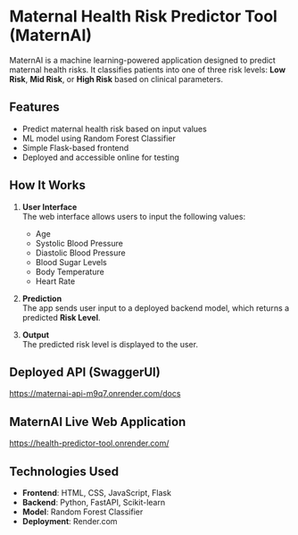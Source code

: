 # Maternal Health Risk Predictor Tool (MaternAI)

MaternAI is a machine learning-powered application designed to predict maternal health risks. It classifies patients into one of three risk levels: **Low Risk**, **Mid Risk**, or **High Risk** based on clinical parameters.

## Features
- Predict maternal health risk based on input values
- ML model using Random Forest Classifier
- Simple Flask-based frontend
- Deployed and accessible online for testing

## How It Works
1. **User Interface**  
   The web interface allows users to input the following values:
   - Age
   - Systolic Blood Pressure
   - Diastolic Blood Pressure
   - Blood Sugar Levels
   - Body Temperature
   - Heart Rate
    
2. **Prediction**  
   The app sends user input to a deployed backend model, which returns a predicted **Risk Level**.

3. **Output**  
   The predicted risk level is displayed to the user.

## Deployed API (SwaggerUI)
https://maternai-api-m9q7.onrender.com/docs

## MaternAI Live Web Application
https://health-predictor-tool.onrender.com/

## Technologies Used
- **Frontend**: HTML, CSS, JavaScript, Flask
- **Backend**: Python, FastAPI, Scikit-learn
- **Model**: Random Forest Classifier
- **Deployment**: Render.com


## 
